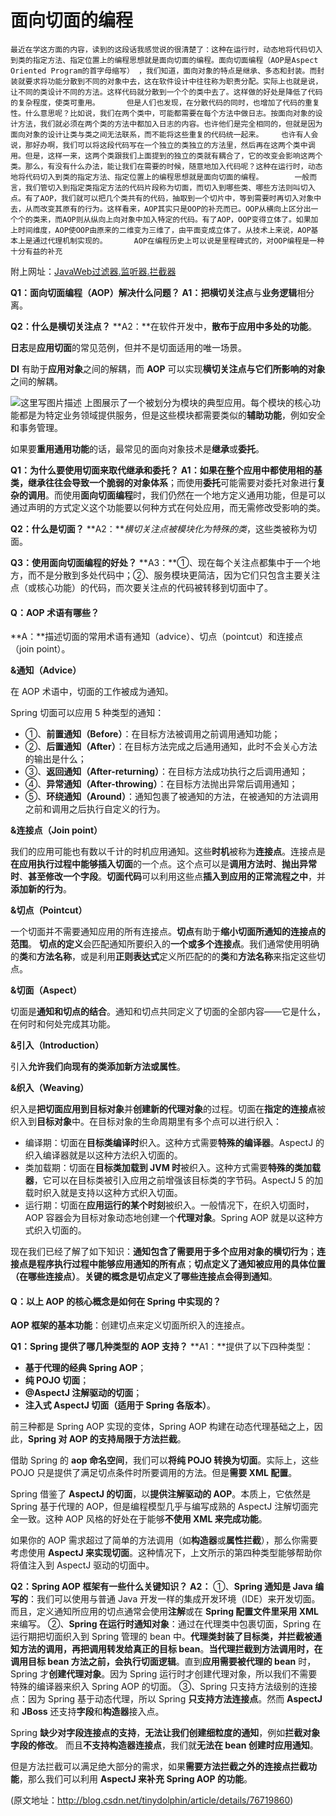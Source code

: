 # 面向切面的编程

```
最近在学这方面的内容，读到的这段话我感觉说的很清楚了：这种在运行时，动态地将代码切入到类的指定方法、指定位置上的编程思想就是面向切面的编程。面向切面编程（AOP是Aspect Oriented Program的首字母缩写） ，我们知道，面向对象的特点是继承、多态和封装。而封装就要求将功能分散到不同的对象中去，这在软件设计中往往称为职责分配。实际上也就是说，让不同的类设计不同的方法。这样代码就分散到一个个的类中去了。这样做的好处是降低了代码的复杂程度，使类可重用。      但是人们也发现，在分散代码的同时，也增加了代码的重复性。什么意思呢？比如说，我们在两个类中，可能都需要在每个方法中做日志。按面向对象的设计方法，我们就必须在两个类的方法中都加入日志的内容。也许他们是完全相同的，但就是因为面向对象的设计让类与类之间无法联系，而不能将这些重复的代码统一起来。    也许有人会说，那好办啊，我们可以将这段代码写在一个独立的类独立的方法里，然后再在这两个类中调用。但是，这样一来，这两个类跟我们上面提到的独立的类就有耦合了，它的改变会影响这两个类。那么，有没有什么办法，能让我们在需要的时候，随意地加入代码呢？这种在运行时，动态地将代码切入到类的指定方法、指定位置上的编程思想就是面向切面的编程。       一般而言，我们管切入到指定类指定方法的代码片段称为切面，而切入到哪些类、哪些方法则叫切入点。有了AOP，我们就可以把几个类共有的代码，抽取到一个切片中，等到需要时再切入对象中去，从而改变其原有的行为。这样看来，AOP其实只是OOP的补充而已。OOP从横向上区分出一个个的类来，而AOP则从纵向上向对象中加入特定的代码。有了AOP，OOP变得立体了。如果加上时间维度，AOP使OOP由原来的二维变为三维了，由平面变成立体了。从技术上来说，AOP基本上是通过代理机制实现的。      AOP在编程历史上可以说是里程碑式的，对OOP编程是一种十分有益的补充
```

附上网址：[JavaWeb过滤器.监听器.拦截器](https://link.zhihu.com/?target=http%3A//hejiajunsh.iteye.com/blog/1776569)

**Q1：面向切面编程（AOP）解决什么问题？** 
**A1：**把**横切关注点**与**业务逻辑**相分离。

**Q2：什么是横切关注点？** 
**A2：**在软件开发中，**散布于应用中多处的功能**。

**日志**是**应用切面**的常见范例，但并不是切面适用的唯一场景。

**DI** 有助于**应用对象**之间的解耦，而 **AOP** 可以实现**横切关注点与它们所影响的对象**之间的解耦。

![这里写图片描述](http://img.blog.csdn.net/20170805144750819?watermark/2/text/aHR0cDovL2Jsb2cuY3Nkbi5uZXQvdGlueURvbHBoaW4=/font/5a6L5L2T/fontsize/400/fill/I0JBQkFCMA==/dissolve/70/gravity/SouthEast) 
上图展示了一个被划分为模块的典型应用。每个模块的核心功能都是为特定业务领域提供服务，但是这些模块都需要类似的**辅助功能**，例如安全和事务管理。

如果要**重用通用功能**的话，最常见的面向对象技术是**继承**或**委托**。

**Q1：为什么要使用切面来取代继承和委托？** 
**A1：**如果在整个应用中都使用相的基类，**继承**往往会导致一个**脆弱的对象体系**；而使用**委托**可能需要对委托对象进行**复杂的调用**。而使用**面向切面编程**时，我们仍然在一个地方定义通用功能，但是可以通过声明的方式定义这个功能要以何种方式在何处应用，而无需修改受影响的类。

**Q2：什么是切面？** 
**A2：\***横切关注点被模块化为特殊的类*，这些类被称为切面。

**Q3：使用面向切面编程的好处？** 
**A3：**①、现在每个关注点都集中于一个地方，而不是分散到多处代码中；②、服务模块更简洁，因为它们只包含主要关注点（或核心功能）的代码，而次要关注点的代码被转移到切面中了。

#### **Q：AOP 术语有哪些？**

**A：**描述切面的常用术语有通知（advice）、切点（pointcut）和连接点（join point）。

**&通知（Advice）**

在 AOP 术语中，切面的工作被成为通知。

Spring 切面可以应用 5 种类型的通知：

- ①、**前置通知（Before）**：在目标方法被调用之前调用通知功能；
- ②、**后置通知（After）**：在目标方法完成之后通用通知，此时不会关心方法的输出是什么；
- ③、**返回通知（After-returning）**：在目标方法成功执行之后调用通知；
- ④、**异常通知（After-throwing）**：在目标方法抛出异常后调用通知；
- ⑤、**环绕通知（Around）**：通知包裹了被通知的方法，在被通知的方法调用之前和调用之后执行自定义的行为。

**&连接点（Join point）**

我们的应用可能也有数以千计的时机应用通知。这些**时机**被称为**连接点**。连接点是**在应用执行过程中能够插入切面**的一个点。这个点可以是**调用方法时**、**抛出异常时**、**甚至修改一个字段**。**切面代码**可以利用这些点**插入到应用的正常流程之中**，并**添加新的行为**。

**&切点（Pointcut）**

一个切面并不需要通知应用的所有连接点。**切点**有助于**缩小切面所通知的连接点的范围**。 **切点的定义**会匹配通知所要织入的**一个或多个连接点**。我们通常使用明确的**类**和**方法名称**，或是利用**正则表达式**定义所匹配的的**类**和**方法名称**来指定这些切点。

**&切面（Aspect）**

切面是**通知和切点的结合**。通知和切点共同定义了切面的全部内容——它是什么，在何时和何处完成其功能。

**&引入（Introduction）**

引入**允许我们向现有的类添加新方法或属性**。

**&织入（Weaving）**

织入是**把切面应用到目标对象**并**创建新的代理对象**的过程。切面在**指定的连接点**被织入到**目标对象**中。在目标对象的生命周期里有多个点可以进行织入：

- 编译期：切面在**目标类编译时**织入。这种方式需要**特殊的编译器**。AspectJ 的织入编译器就是以这种方法织入切面的。
- 类加载期：切面在**目标类加载到 JVM 时**被织入。这种方式需要**特殊的类加载器**，它可以在目标类被引入应用之前增强该目标类的字节码。AspectJ 5 的加载时织入就是支持以这种方式织入切面。
- 运行期：切面在**应用运行的某个时刻**被织入。一般情况下，在织入切面时，AOP 容器会为目标对象动态地创建一个**代理对象**。Spring AOP 就是以这种方式织入切面的。

现在我们已经了解了如下知识：**通知包含了需要用于多个应用对象的横切行为**；**连接点是程序执行过程中能够应用通知的所有点**；**切点定义了通知被应用的具体位置（在哪些连接点）**。**关键的概念是切点定义了哪些连接点会得到通知**。

#### **Q：以上 AOP 的核心概念是如何在 Spring 中实现的？**

**AOP 框架的基本功能**：创建切点来定义切面所织入的连接点。

**Q1：Spring 提供了哪几种类型的 AOP 支持？** 
**A1：**提供了以下四种类型：

- **基于代理的经典 Spring AOP**；
- **纯 POJO 切面**；
- **@AspectJ 注解驱动的切面**；
- **注入式 AspectJ 切面（适用于 Spring 各版本）**。

前三种都是 Spring AOP 实现的变体，Spring AOP 构建在动态代理基础之上，因此，**Spring 对 AOP 的支持局限于方法拦截**。

借助 Spring 的 **aop 命名空间**，我们可以**将纯 POJO 转换为切面**。实际上，这些 POJO 只是提供了满足切点条件时所要调用的方法。但是**需要 XML 配置**。

Spring 借鉴了 **AspectJ 的切面**，以**提供注解驱动的 AOP**。本质上，它依然是 Spring 基于代理的 AOP，但是编程模型几乎与编写成熟的 AspectJ 注解切面完全一致。这种 AOP 风格的好处在于能够**不使用 XML 来完成功能**。

如果你的 AOP 需求超过了简单的方法调用（如**构造器**或**属性拦截**），那么你需要考虑使用 **AspectJ 来实现切面**。这种情况下，上文所示的第四种类型能够帮助你将值注入到 AspectJ 驱动的切面中。

**Q2：Spring AOP 框架有一些什么关键知识？** 
**A2：** 
①、**Spring 通知是 Java 编写的**：我们可以使用与普通 Java 开发一样的集成开发环境（IDE）来开发切面。而且，定义通知所应用的切点通常会使用**注解**或在 **Spring 配置文件里采用 XML** 来编写。 
②、**Spring 在运行时通知对象**：通过在代理类中包裹切面，Spring 在运行期把切面织入到 Spring 管理的 bean 中。**代理类封装了目标类，并拦截被通知方法的调用，再把调用转发给真正的目标 bean**。**当代理拦截到方法调用时，在调用目标 bean 方法之前，会执行切面逻辑**。直到**应用需要被代理的 bean** 时，Spring 才**创建代理对象**。因为 Spring 运行时才创建代理对象，所以我们不需要特殊的编译器来织入 Spring AOP 的切面。 
③、Spring 只支持方法级别的连接点：因为 Spring 基于动态代理，所以 Spring **只支持方法连接点**。然而 **AspectJ** 和 **JBoss** 还支持**字段**和**构造器**接入点。

Spring **缺少对字段连接点的支持**，**无法让我们创建细粒度的通知**，例如**拦截对象字段的修改**。 
而且**不支持构造器连接点**，我们就**无法在 bean 创建时应用通知**。

但是方法拦截可以满足绝大部分的需求，如果**需要方法拦截之外的连接点拦截功能**，那么我们可以利用 **AspectJ 来补充 Spring AOP 的功能**。

(原文地址：http://blog.csdn.net/tinydolphin/article/details/76719860)

